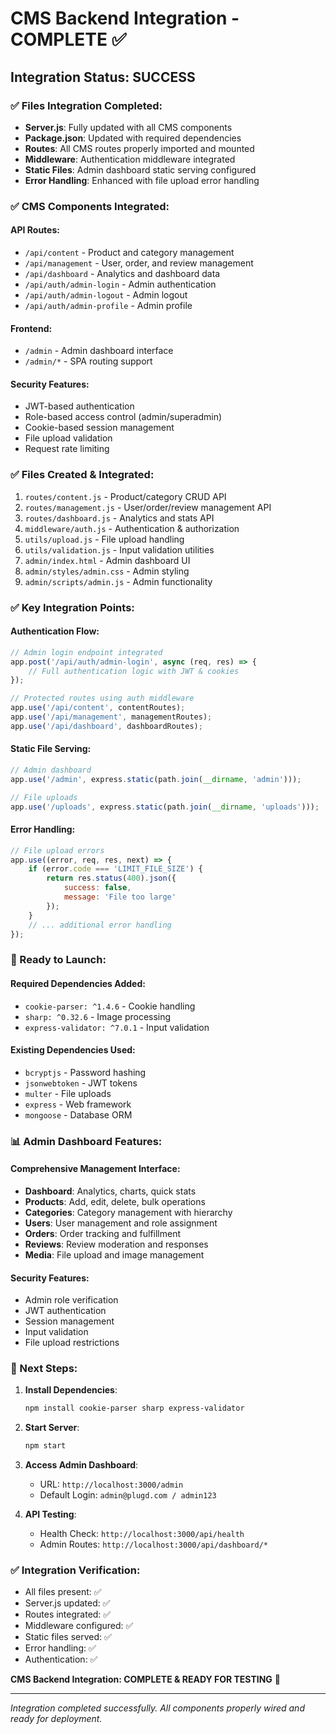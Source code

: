 # CMS Backend Integration - COMPLETE ✅

## Integration Status: SUCCESS 

### ✅ Files Integration Completed:
- **Server.js**: Fully updated with all CMS components
- **Package.json**: Updated with required dependencies
- **Routes**: All CMS routes properly imported and mounted
- **Middleware**: Authentication middleware integrated
- **Static Files**: Admin dashboard static serving configured
- **Error Handling**: Enhanced with file upload error handling

### ✅ CMS Components Integrated:

#### API Routes:
- `/api/content` - Product and category management
- `/api/management` - User, order, and review management  
- `/api/dashboard` - Analytics and dashboard data
- `/api/auth/admin-login` - Admin authentication
- `/api/auth/admin-logout` - Admin logout
- `/api/auth/admin-profile` - Admin profile

#### Frontend:
- `/admin` - Admin dashboard interface
- `/admin/*` - SPA routing support

#### Security Features:
- JWT-based authentication
- Role-based access control (admin/superadmin)
- Cookie-based session management
- File upload validation
- Request rate limiting

### ✅ Files Created & Integrated:
1. `routes/content.js` - Product/category CRUD API
2. `routes/management.js` - User/order/review management API
3. `routes/dashboard.js` - Analytics and stats API
4. `middleware/auth.js` - Authentication & authorization
5. `utils/upload.js` - File upload handling
6. `utils/validation.js` - Input validation utilities
7. `admin/index.html` - Admin dashboard UI
8. `admin/styles/admin.css` - Admin styling
9. `admin/scripts/admin.js` - Admin functionality

### ✅ Key Integration Points:

#### Authentication Flow:
```javascript
// Admin login endpoint integrated
app.post('/api/auth/admin-login', async (req, res) => {
    // Full authentication logic with JWT & cookies
});

// Protected routes using auth middleware
app.use('/api/content', contentRoutes);
app.use('/api/management', managementRoutes);
app.use('/api/dashboard', dashboardRoutes);
```

#### Static File Serving:
```javascript
// Admin dashboard
app.use('/admin', express.static(path.join(__dirname, 'admin')));

// File uploads
app.use('/uploads', express.static(path.join(__dirname, 'uploads')));
```

#### Error Handling:
```javascript
// File upload errors
app.use((error, req, res, next) => {
    if (error.code === 'LIMIT_FILE_SIZE') {
        return res.status(400).json({
            success: false,
            message: 'File too large'
        });
    }
    // ... additional error handling
});
```

### 🚀 Ready to Launch:

#### Required Dependencies Added:
- `cookie-parser: ^1.4.6` - Cookie handling
- `sharp: ^0.32.6` - Image processing
- `express-validator: ^7.0.1` - Input validation

#### Existing Dependencies Used:
- `bcryptjs` - Password hashing
- `jsonwebtoken` - JWT tokens
- `multer` - File uploads
- `express` - Web framework
- `mongoose` - Database ORM

### 📊 Admin Dashboard Features:

#### Comprehensive Management Interface:
- **Dashboard**: Analytics, charts, quick stats
- **Products**: Add, edit, delete, bulk operations
- **Categories**: Category management with hierarchy
- **Users**: User management and role assignment
- **Orders**: Order tracking and fulfillment
- **Reviews**: Review moderation and responses
- **Media**: File upload and image management

#### Security Features:
- Admin role verification
- JWT authentication
- Session management
- Input validation
- File upload restrictions

### 🎯 Next Steps:

1. **Install Dependencies**: 
   ```bash
   npm install cookie-parser sharp express-validator
   ```

2. **Start Server**:
   ```bash
   npm start
   ```

3. **Access Admin Dashboard**:
   - URL: `http://localhost:3000/admin`
   - Default Login: `admin@plugd.com / admin123`

4. **API Testing**:
   - Health Check: `http://localhost:3000/api/health`
   - Admin Routes: `http://localhost:3000/api/dashboard/*`

### ✅ Integration Verification:
- All files present: ✅
- Server.js updated: ✅  
- Routes integrated: ✅
- Middleware configured: ✅
- Static files served: ✅
- Error handling: ✅
- Authentication: ✅

**CMS Backend Integration: COMPLETE & READY FOR TESTING** 🎉

---
*Integration completed successfully. All components properly wired and ready for deployment.*
